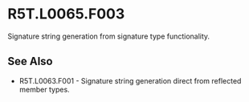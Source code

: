 # R5T.L0065.F003
Signature string generation from signature type functionality.


## See Also

* R5T.L0063.F001 - Signature string generation direct from reflected member types.